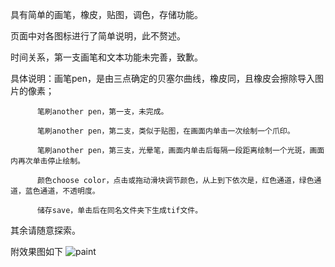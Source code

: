 具有简单的画笔，橡皮，贴图，调色，存储功能。

页面中对各图标进行了简单说明，此不赘述。

时间关系，第一支画笔和文本功能未完善，致歉。


具体说明：画笔pen，是由三点确定的贝塞尔曲线，橡皮同，且橡皮会擦除导入图片的像素；

          笔刷another pen，第一支，未完成。
          
          笔刷another pen，第二支，类似于贴图，在画面内单击一次绘制一个爪印。
          
          笔刷another pen，第三支，光晕笔，画面内单击后每隔一段距离绘制一个光斑，画面内再次单击停止绘制。
          
          颜色choose color，点击或拖动滑块调节颜色，从上到下依次是，红色通道，绿色通道，蓝色通道，不透明度。
          
          储存save，单击后在同名文件夹下生成tif文件。

其余请随意探索。

附效果图如下
![paint](https://user-images.githubusercontent.com/90584636/138595800-da480095-5f3d-416a-9049-b29a1daa741b.jpg)
